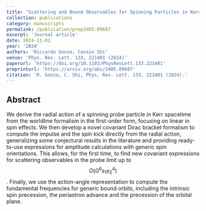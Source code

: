 ```yaml
---
title: "Scattering and Bound Observables for Spinning Particles in Kerr Spacetime with Generic Spin Orientations"
collection: publications
category: manuscripts
permalink: /publication/prep2405.09687
excerpt: 'Journal article'
date: 2024-11-01
year: '2024'
authors: 'Riccardo Gonzo, Canxin Shi'
venue: 'Phys. Rev. Lett. 133, 221401 (2024)'
paperurl: 'https://doi.org/10.1103/PhysRevLett.133.221401'
preprinturl: 'https://arxiv.org/abs/2405.09687'
citation: 'R. Gonzo, C. Shi, Phys. Rev. Lett. 133, 221401 (2024).'
---
```


## Abstract
We derive the radial action of a spinning probe particle in Kerr spacetime from the worldline formalism in the first-order form, focusing on linear in spin effects. We then develop a novel covariant Dirac bracket formalism to compute the impulse and the spin kick directly from the radial action, generalizing some conjectural results in the literature and providing ready-to-use expressions for amplitude calculations with generic spin orientations. This allows, for the first time, to find new covariant expressions for scattering observables in the probe limit up to $$O(G^6 s_1 s^4_2)$$. Finally, we use the action-angle representation to compute the fundamental frequencies for generic bound orbits, including the intrinsic spin precession, the periastron advance and the precession of the orbital plane. 
